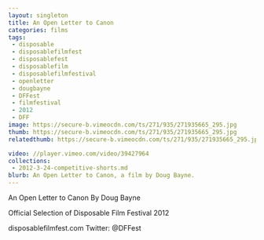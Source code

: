 ```yaml
---
layout: singleton
title: An Open Letter to Canon
categories: films
tags:
 - disposable
 - disposablefilmfest
 - disposablefest
 - disposablefilm
 - disposablefilmfestival
 - openletter
 - dougbayne
 - DFFest
 - filmfestival
 - 2012
 - DFF
image: https://secure-b.vimeocdn.com/ts/271/935/271935665_295.jpg
thumb: https://secure-b.vimeocdn.com/ts/271/935/271935665_295.jpg
relatedthumb: https://secure-b.vimeocdn.com/ts/271/935/271935665_295.jpg

video: //player.vimeo.com/video/39427964
collections:
 - 2012-3-24-competitive-shorts.md
blurb: An Open Letter to Canon, a film by Doug Bayne.
---
```


An Open Letter to Canon
By Doug Bayne

Official Selection of Disposable Film Festival 2012

disposablefilmfest.com
Twitter: @DFFest